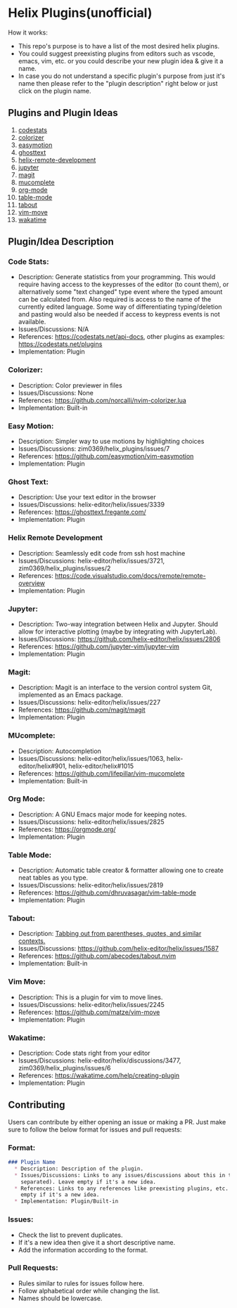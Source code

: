 # Helix Plugins(unofficial)

How it works:

*   This repo's purpose is to have a list of the most desired helix plugins.
*   You could suggest preexisting plugins from editors such as vscode, emacs,
    vim, etc. or you could describe your new plugin idea & give it a name.
*   In case you do not understand a specific plugin's purpose from just it's
    name then please refer to the "plugin description" right below or just
    click on the plugin name.

## Plugins and Plugin Ideas

1. [ codestats ](#code-stats)
1. [ colorizer ](#colorizer)
1. [ easymotion ](#easy-motion)
1. [ ghosttext ](#ghost-text)
1. [ helix-remote-development ](#helix-remote-development)
1. [ jupyter ](#jupyter)
1. [ magit ](#magit)
1. [ mucomplete ](#mucomplete)
1. [ org-mode ](#org-mode)
1. [ table-mode ](#table-mode)
1. [ tabout ](#tabout)
1. [ vim-move ](#vim-move)
1. [ wakatime ](#wakatime)

## Plugin/Idea Description

### Code Stats:

*   Description: Generate statistics from your programming. This would require having access to the keypresses of the editor (to count them), or alternatively some "text changed" type event where the typed amount can be calculated from. Also required is access to the name of the currently edited language. Some way of differentiating typing/deletion and pasting would also be needed if access to keypress events is not available.
*   Issues/Discussions: N/A
*   References: <https://codestats.net/api-docs>, other plugins as examples: <https://codestats.net/plugins>
*   Implementation: Plugin

### Colorizer:

*   Description: Color previewer in files
*   Issues/Discussions: None
*   References: <https://github.com/norcalli/nvim-colorizer.lua>
*   Implementation: Built-in

### Easy Motion:

*   Description: Simpler way to use motions by highlighting choices
*   Issues/Discussions: zim0369/helix\_plugins/issues/7
*   References: <https://github.com/easymotion/vim-easymotion>
*   Implementation: Plugin

### Ghost Text:

*   Description: Use your text editor in the browser
*   Issues/Discussions: helix-editor/helix/issues/3339
*   References: <https://ghosttext.fregante.com/>
*   Implementation: Plugin

### Helix Remote Development

*   Description: Seamlessly edit code from ssh host machine
*   Issues/Discussions: helix-editor/helix/issues/3721, zim0369/helix\_plugins/issues/2
*   References: <https://code.visualstudio.com/docs/remote/remote-overview>
*   Implementation: Plugin

### Jupyter:

*   Description: Two-way integration between Helix and Jupyter. Should allow for interactive plotting (maybe by integrating with JupyterLab).
*   Issues/Discussions: <https://github.com/helix-editor/helix/issues/2806>
*   References: <https://github.com/jupyter-vim/jupyter-vim>
*   Implementation: Plugin

### Magit:

*   Description: Magit is an interface to the version control system Git,
    implemented as an Emacs package.
*   Issues/Discussions: helix-editor/helix/issues/227
*   References: <https://github.com/magit/magit>
*   Implementation: Plugin

### MUcomplete:

*   Description: Autocompletion
*   Issues/Discussions: helix-editor/helix/issues/1063, helix-editor/helix#901, helix-editor/helix#1015
*   References: <https://github.com/lifepillar/vim-mucomplete>
*   Implementation: Built-in

### Org Mode:

*   Description: A GNU Emacs major mode for keeping notes.
*   Issues/Discussions: helix-editor/helix/issues/2825
*   References: <https://orgmode.org/>
*   Implementation: Plugin

### Table Mode:

*   Description: Automatic table creator & formatter allowing one to create neat tables as you type.
*   Issues/Discussions: helix-editor/helix/issues/2819
*   References: <https://github.com/dhruvasagar/vim-table-mode>
*   Implementation: Plugin

### Tabout:

*   Description: [Tabbing out from parentheses, quotes, and similar contexts.](https://github.com/helix-editor/helix/issues/1587#issue-1115976332)
*   Issues/Discussions: <https://github.com/helix-editor/helix/issues/1587>
*   References: <https://github.com/abecodes/tabout.nvim>
*   Implementation: Built-in

### Vim Move:

*   Description: This is a plugin for vim to move lines.
*   Issues/Discussions: helix-editor/helix/issues/2245
*   References: <https://github.com/matze/vim-move>
*   Implementation: Plugin

### Wakatime:

*   Description: Code stats right from your editor
*   Issues/Discussions: helix-editor/helix/discussions/3477, zim0369/helix\_plugins/issues/6
*   References: <https://wakatime.com/help/creating-plugin>
*   Implementation: Plugin

## Contributing

Users can contribute by either opening an issue or making a PR. Just make sure
to follow the below format for issues and pull requests:

### Format:

```markdown
### Plugin Name
  * Description: Description of the plugin.
  * Issues/Discussions: Links to any issues/discussions about this in the helix repo or this repo(comma
    separated). Leave empty if it's a new idea.
  * References: Links to any references like preexisting plugins, etc. Leave
    empty if it's a new idea.
  * Implementation: Plugin/Built-in
```

### Issues:

*   Check the list to prevent duplicates.
*   If it's a new idea then give it a short descriptive name.
*   Add the information according to the format.

### Pull Requests:

*   Rules similar to rules for issues follow here.
*   Follow alphabetical order while changing the list.
*   Names should be lowercase.
